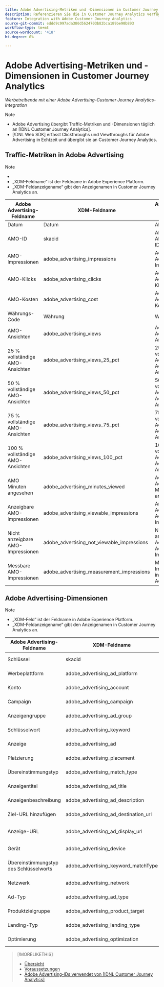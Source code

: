 ```yaml
---
title: Adobe Advertising-Metriken und -Dimensionen in Customer Journey Analytics
description: Referenzieren Sie die in Customer Journey Analytics verfügbaren Adobe Advertising-Metriken und -Dimensionen.
feature: Integration with Adobe Customer Journey Analytics
source-git-commit: eddd9c997ada380d5624703b82bca189be90b893
workflow-type: tm+mt
source-wordcount: '418'
ht-degree: 0%

---
```


# Adobe Advertising-Metriken und -Dimensionen in Customer Journey Analytics

*Werbetreibende mit einer Adobe Advertising-Customer Journey Analytics-Integration*

>[!NOTE]
>
>* Adobe Advertising übergibt Traffic-Metriken und -Dimensionen täglich an [!DNL Customer Journey Analytics].
>* [!DNL Web SDK] erfasst Clickthroughs und Viewthroughs für Adobe Advertising in Echtzeit und übergibt sie an Customer Journey Analytics.

## Traffic-Metriken in Adobe Advertising

<!-- Verify column names -->

>[!NOTE]
>
>* &#x200B;
>* „XDM-Feldname“ ist der Feldname in Adobe Experience Platform.
>* „XDM-Feldanzeigename“ gibt den Anzeigenamen in Customer Journey Analytics an.

| Adobe Advertising-Feldname | XDM-Feldname | Anzeigename des XDM-Felds | Source |
|------------------------------|----------------|------------------------|--------|
| Datum | Datum | Alle | |
| AMO-ID | skacid | ADOBE ADVERTISING ID | Alle |
| AMO-Impressionen | adobe_advertising_impressions | Adobe Advertising Impressions | Alle |
| AMO-Klicks | adobe_advertising_clicks | Adobe Advertising-Klicks | Alle |
| AMO-Kosten | adobe_advertising_cost | Adobe Advertising-Kosten | Alle |
| Währungs-Code | Währung | Währung | Alle |
| AMO-Ansichten | adobe_advertising_views | Adobe Advertising-Ansichten | Ad Cloud DSP |
| 25 % vollständige AMO-Ansichten | adobe_advertising_views_25_pct | 25 % vollständige Adobe Advertising-Ansichten | Ad Cloud DSP |
| 50 % vollständige AMO-Ansichten | adobe_advertising_views_50_pct | 50 % vollständige Adobe Advertising-Ansichten | Ad Cloud DSP |
| 75 % vollständige AMO-Ansichten | adobe_advertising_views_75_pct | 75 % vollständige Adobe Advertising-Ansichten | Ad Cloud DSP |
| 100 % vollständige AMO-Ansichten | adobe_advertising_views_100_pct | 100 % vollständige Adobe Advertising-Ansichten | Ad Cloud DSP |
| AMO Minuten angesehen | adobe_advertising_minutes_viewed | Adobe Advertising Minuten angesehen | Ad Cloud DSP |
| Anzeigbare AMO-Impressionen | adobe_advertising_viewable_impressions | Anzeigbare Adobe Advertising-Impressionen | Ad Cloud DSP |
| Nicht anzeigbare AMO-Impressionen | adobe_advertising_not_viewable_impressions | Nicht anzeigbare Adobe Advertising-Impressionen | Ad Cloud DSP |
| Messbare AMO-Impressionen | adobe_advertising_measurement_impressions | Messbare Impressionen in Adobe Advertising | Ad Cloud DSP |

<!--
| Adobe Advertising Landing Page Views | adobe_advertising_landing_page_views | Adobe Advertising Landing Page Views | Meta Only |
| Adobe Advertising App Events | adobe_advertising_app_events | Adobe Advertising App Events | Meta Only |
| Adobe Advertising Engagements | adobe_advertising_engagements | Adobe Advertising Engagements | Meta Only |
| Adobe Advertising Ad Platform Conversions | adobe_advertising_ad_platform_conversions | Adobe Advertising Ad Platform Conversions | Meta Only |
| Adobe Advertising App Installs | adobe_advertising_app_installs | Adobe Advertising App Installs | Meta Only |
| Adobe Advertising Ad Platform Conversion Value | adobe_advertising_ad_platform_conversion_value | Adobe Advertising Ad Platform Conversion Value | Meta Only |
| Adobe Advertising Ad Platform Leads | adobe_advertising_ad_platform_leads | Adobe Advertising Ad Platform Leads | Meta Only |
| Adobe Advertising Page Like | adobe_advertising_page_like | Adobe Advertising Page Like | Meta Only |
| Adobe Advertising Phone Calls | adobe_advertising_phone_calls | Adobe Advertising Phone Calls | Meta Only |
| Adobe Advertising Messages | adobe_advertising_messages | Adobe Advertising Messages | Meta Only |
-->

## Adobe Advertising-Dimensionen

>[!NOTE]
>
>* „XDM-Feld“ ist der Feldname in Adobe Experience Platform.
>* „XDM-Feldanzeigename“ gibt den Anzeigenamen in Customer Journey Analytics an.

| Adobe Advertising-Feldname | XDM-Feldname | Anzeigename des XDM-Felds | Source |
|------------------------------|----------------|------------------------|--------|
| Schlüssel | skacid | ADOBE ADVERTISING ID |
| Werbeplattform | adobe_advertising_ad_platform | Adobe Advertising Ad Platform |
| Konto | adobe_advertising_account | Adobe Advertising-Konto |
| Campaign | adobe_advertising_campaign | Adobe Advertising Campaign |
| Anzeigengruppe | adobe_advertising_ad_group | Adobe Advertising-Anzeigengruppe |
| Schlüsselwort | adobe_advertising_keyword | Adobe Advertising-Schlüsselwort |
| Anzeige | adobe_advertising_ad | Adobe Advertising-Anzeige |
| Platzierung | adobe_advertising_placement | Platzierung in Adobe Advertising |
| Übereinstimmungstyp | adobe_advertising_match_type | Adobe Advertising-Übereinstimmungstyp |
| Anzeigentitel | adobe_advertising_ad_title | Adobe Advertising-Anzeigentitel |
| Anzeigenbeschreibung | adobe_advertising_ad_description | Adobe Advertising-Anzeigenbeschreibung |
| Ziel-URL hinzufügen | adobe_advertising_ad_destination_url | Ziel-URL der Adobe Advertising-Anzeige |
| Anzeige-URL | adobe_advertising_ad_display_url | Adobe Advertising Anzeigenansichts-URL |
| Gerät | adobe_advertising_device | Adobe Advertising Device |
| Übereinstimmungstyp des Schlüsselworts | adobe_advertising_keyword_matchType | Adobe Advertising-Schlüsselwort MatchType |
| Netzwerk | adobe_advertising_network | Adobe Advertising-Netzwerk |
| Ad-Typ | adobe_advertising_ad_type | Adobe Advertising Ad Type |
| Produktzielgruppe | adobe_advertising_product_target | Adobe Advertising Product Target |
| Landing-Typ | adobe_advertising_landing_type | Adobe Advertising Landing Type |
| Optimierung | adobe_advertising_optimization | Adobe Advertising-Optimierung |

>[!MORELIKETHIS]
>
>* [Übersicht](overview.md)
>* [Voraussetzungen](prerequisites.md)
>* [Adobe Advertising-IDs verwendet von [!DNL Customer Journey Analytics]](ids.md)
